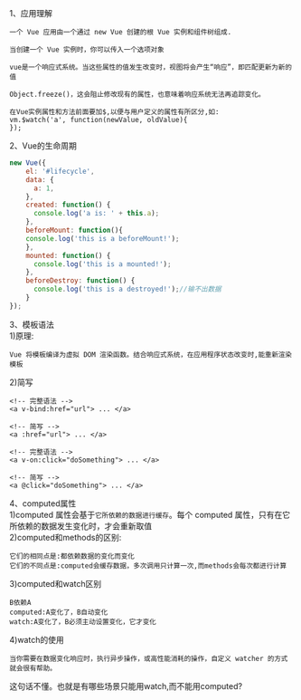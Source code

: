 1、应用理解
```
一个 Vue 应用由一个通过 new Vue 创建的根 Vue 实例和组件树组成.

当创建一个 Vue 实例时，你可以传入一个选项对象

vue是一个响应式系统。当这些属性的值发生改变时，视图将会产生“响应”，即匹配更新为新的值

Object.freeze()，这会阻止修改现有的属性，也意味着响应系统无法再追踪变化。

在Vue实例属性和方法前面要加$,以便与用户定义的属性有所区分,如:
vm.$watch('a', function(newValue, oldValue){
});
```

2、Vue的生命周期
```javascript
new Vue({
    el: '#lifecycle',
    data: {
      a: 1,
    },
    created: function() {
      console.log('a is: ' + this.a);
    },
    beforeMount: function(){
    console.log('this is a beforeMount!');
    },
    mounted: function() {
      console.log('this is a mounted!');
    },
    beforeDestroy: function() {
      console.log('this is a destroyed!');//输不出数据
    }
});
```
3、模板语法<br>
1)原理:
```
Vue 将模板编译为虚拟 DOM 渲染函数。结合响应式系统，在应用程序状态改变时,能重新渲染模板
```
2)简写
```
<!-- 完整语法 -->
<a v-bind:href="url"> ... </a>

<!-- 简写 -->
<a :href="url"> ... </a>
```
```
<!-- 完整语法 -->
<a v-on:click="doSomething"> ... </a>

<!-- 简写 -->
<a @click="doSomething"> ... </a>
```
4、computed属性<br>
1)computed 属性会基于`它所依赖的数据进行缓存`。每个 computed 属性，只有在它所依赖的数据发生变化时，才会重新取值<br>
2)computed和methods的区别:
```
它们的相同点是:都依赖数据的变化而变化
它们的不同点是:computed会缓存数据，多次调用只计算一次,而methods会每次都进行计算
```
3)computed和watch区别
```
B依赖A
computed:A变化了，B自动变化
watch:A变化了，B必须主动设置变化，它才变化
```
4)watch的使用
```
当你需要在数据变化响应时，执行异步操作，或高性能消耗的操作，自定义 watcher 的方式就会很有帮助。
```
这句话不懂。也就是有哪些场景只能用watch,而不能用computed?
